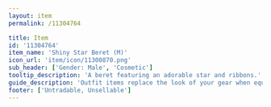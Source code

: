 ```yaml
---
layout: item
permalink: /11304764

title: Item
id: '11304764'
item_name: 'Shiny Star Beret (M)'
icon_url: 'item/icon/11300870.png'
sub_header: ['Gender: Male', 'Cosmetic']
tooltip_description: 'A beret featuring an adorable star and ribbons.'
guide_description: 'Outfit items replace the look of your gear when equipped.'
footer: ['Untradable, Unsellable']
---
```

